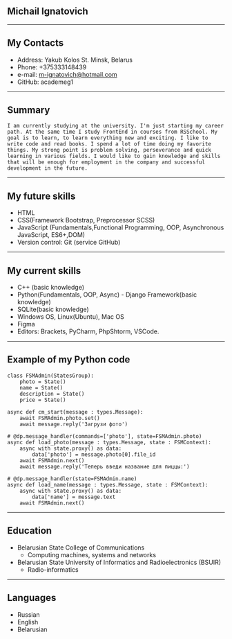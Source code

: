 ## Michail Ignatovich
----------------------------------
## My Contacts

* Address: Yakub Kolos St. Minsk, Belarus
* Phone: +375333148439
* e-mail: m-ignatovich@hotmail.com
* GitHub: academeg1

----------------------------------- 

## Summary

    I am currently studying at the university. I'm just starting my career path. At the same time I study FrontEnd in courses from RSSchool. My goal is to learn, to learn everything new and exciting. I like to write code and read books. I spend a lot of time doing my favorite things. My strong point is problem solving, perseverance and quick learning in various fields. I would like to gain knowledge and skills that will be enough for employment in the company and successful development in the future.

-------------------------------------

## My future skills

* HTML
* CSS(Framework Bootstrap, Preprocessor SCSS)
* JavaScript (Fundamentals,Functional Programming, OOP, Asynchronous JavaScript, ES6+,DOM)
* Version control: Git (service GitHub)

--------------------------------------

## My current skills

* C++ (basic knowledge) 
* Python(Fundamentals, OOP, Async) - Django Framework(basic knowledge)
* SQLite(basic knowledge)
* Windows OS, Linux(Ubuntu), Mac OS
* Figma
* Editors: Brackets, PyCharm, PhpShtorm, VSCode.

---------------------------------------

## Example of my Python code

```
class FSMAdmin(StatesGroup):
    photo = State()
    name = State()
    description = State()
    price = State()

async def cm_start(message : types.Message):
    await FSMAdmin.photo.set() 
    await message.reply('Загрузи фото')

# @dp.message_handler(commands=['photo'], state=FSMAdmin.photo)
async def load_photo(message : types.Message, state : FSMContext):
    async with state.proxy() as data:
        data['photo'] = message.photo[0].file_id
    await FSMAdmin.next()
    await message.reply('Теперь введи название для пиццы:')

# @dp.message_handler(state=FSMAdmin.name)
async def load_name(message : types.Message, state : FSMContext):
    async with state.proxy() as data:
        data['name'] = message.text
    await FSMAdmin.next()
```

--------------------------------------

## Education

* Belarusian State College of Communications
    + Computing machines, systems and networks
* Belarusian State University of Informatics and Radioelectronics (BSUIR)
    + Radio-informatics

---------------------------------------

## Languages

* Russian
* English
* Belarusian